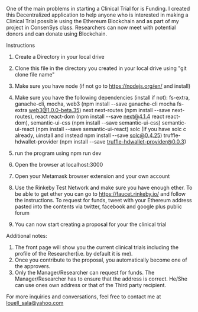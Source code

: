 One of the main problems in starting a Clinical Trial for is Funding.
I created this Decentralized application to help anyone who is interested in making a Clinical Trial possible using the Ethereum Blockchain and as part of my project in ConsenSys class. Researchers can now meet with potential donors and can donate using Blockchain.

Instructions

1. Create a Directory in your local drive
2. Clone this file in the directory you created in your local drive using "git clone file name"
3. Make sure you have node (if not go to https://nodejs.org/en/ and install)
4. Make sure you have the following dependencies (install if not):
fs-extra, ganache-cli, mocha, web3 (npm install --save ganache-cli mocha fs-extra web3@1.0.0-beta.35)
next next-routes (npm install --save next-routes), 
react react-dom (npm install --save next@4.1.4 react react-dom), 
semantic-ui-css (npm install --save semantic-ui-css)
semantic-ui-react (npm install --save semantic-ui-react) 
solc (If you have solc c already, uinstall and instead npm install --save solc@0.4.25)
truffle-hdwallet-provider (npm install --save truffle-hdwallet-provider@0.0.3)


4. run the program using npm run dev

5. Open the browser at localhost:3000

6. Open your Metamask browser extension and your own account

7. Use the Rinkeby Test Network and make sure you have enough ether.
To be able to get ether you can go to https://faucet.rinkeby.io/ 
and follow the instructions. To request for funds, tweet with your Ethereum address pasted into the contents
via twitter, facebook and google plus public forum

8. You can now start creating a proposal for your the clinical trial 

Additional notes: 
1. The front page will show you the current clinical trials including the profile of the Researcher(i.e. by default it is me). 
2. Once you contribute to the proposal, you automatically become one of the approvers.
3. Only the Manager/Researcher can request for funds. The Manager/Researcher has to ensure that the address is correct. He/She can use ones own address or that of the Third party recipient.

For more inquiries and conversations, feel free to contact me at louell_sala@yahoo.com
